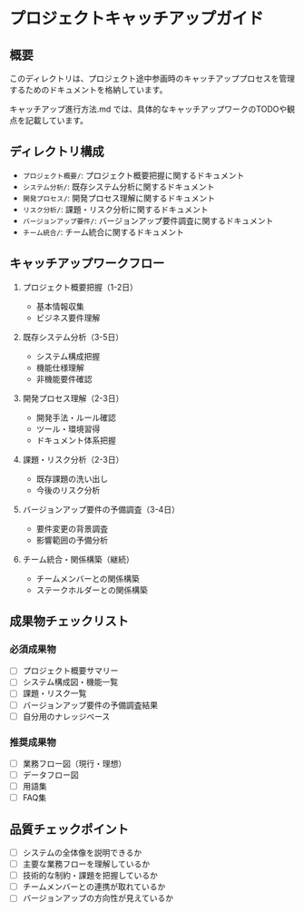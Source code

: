# プロジェクトキャッチアップガイド

## 概要
このディレクトリは、プロジェクト途中参画時のキャッチアッププロセスを管理するためのドキュメントを格納しています。

キャッチアップ進行方法.md では、具体的なキャッチアップワークのTODOや観点を記載しています。

## ディレクトリ構成
- `プロジェクト概要/`: プロジェクト概要把握に関するドキュメント
- `システム分析/`: 既存システム分析に関するドキュメント
- `開発プロセス/`: 開発プロセス理解に関するドキュメント
- `リスク分析/`: 課題・リスク分析に関するドキュメント
- `バージョンアップ要件/`: バージョンアップ要件調査に関するドキュメント
- `チーム統合/`: チーム統合に関するドキュメント

## キャッチアップワークフロー
1. プロジェクト概要把握（1-2日）
   - 基本情報収集
   - ビジネス要件理解

2. 既存システム分析（3-5日）
   - システム構成把握
   - 機能仕様理解
   - 非機能要件確認

3. 開発プロセス理解（2-3日）
   - 開発手法・ルール確認
   - ツール・環境習得
   - ドキュメント体系把握

4. 課題・リスク分析（2-3日）
   - 既存課題の洗い出し
   - 今後のリスク分析

5. バージョンアップ要件の予備調査（3-4日）
   - 要件変更の背景調査
   - 影響範囲の予備分析

6. チーム統合・関係構築（継続）
   - チームメンバーとの関係構築
   - ステークホルダーとの関係構築

## 成果物チェックリスト
### 必須成果物
- [ ] プロジェクト概要サマリー
- [ ] システム構成図・機能一覧
- [ ] 課題・リスク一覧
- [ ] バージョンアップ要件の予備調査結果
- [ ] 自分用のナレッジベース

### 推奨成果物
- [ ] 業務フロー図（現行・理想）
- [ ] データフロー図
- [ ] 用語集
- [ ] FAQ集

## 品質チェックポイント
- [ ] システムの全体像を説明できるか
- [ ] 主要な業務フローを理解しているか
- [ ] 技術的な制約・課題を把握しているか
- [ ] チームメンバーとの連携が取れているか
- [ ] バージョンアップの方向性が見えているか 